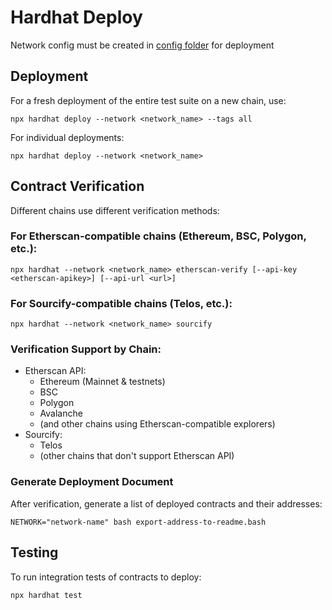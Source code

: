 # Hardhat Deploy

Network config must be created in [config folder](./utils/config/) for deployment

## Deployment

For a fresh deployment of the entire test suite on a new chain, use:

```shell
npx hardhat deploy --network <network_name> --tags all
```

For individual deployments:

```shell
npx hardhat deploy --network <network_name>
```

## Contract Verification

Different chains use different verification methods:

### For Etherscan-compatible chains (Ethereum, BSC, Polygon, etc.):

```shell
npx hardhat --network <network_name> etherscan-verify [--api-key <etherscan-apikey>] [--api-url <url>]
```

### For Sourcify-compatible chains (Telos, etc.):

```shell
npx hardhat --network <network_name> sourcify
```

### Verification Support by Chain:

- Etherscan API:
  - Ethereum (Mainnet & testnets)
  - BSC
  - Polygon
  - Avalanche
  - (and other chains using Etherscan-compatible explorers)
- Sourcify:
  - Telos
  - (other chains that don't support Etherscan API)

### Generate Deployment Document

After verification, generate a list of deployed contracts and their addresses:

```shell
NETWORK="network-name" bash export-address-to-readme.bash
```

## Testing

To run integration tests of contracts to deploy:

```shell
npx hardhat test
```


<!--
kroma done -- need more fund
4:03
alephzero done
4:04
shape done
4:05
telos done
4:06
eth done


Vadim Fadeev
  4:07 PM
0.08227252444
4:07
eth
4:07
oe


Kirill Timofeev
:spiral_calendar_pad:  4:08 PM
bera done
4:09
abstract done
4:09
arbitrum done
4:11
matchain done
4:12
goat done